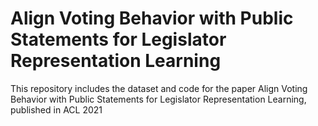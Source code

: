 # Align Voting Behavior with Public Statements for Legislator Representation Learning
This repository includes the dataset and code for the paper Align Voting Behavior with Public Statements for Legislator Representation Learning, published in ACL 2021
